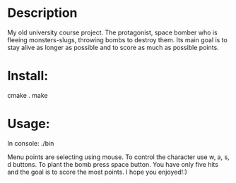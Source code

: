 Description
===========
My old university course project. The protagonist, space bomber who is fleeing
monsters-slugs, throwing bombs to destroy them. Its main goal is to stay alive
as longer as possible and to score as much as possible points.

Install:
========

cmake .
make

Usage:
====

In console:
    ./bin

Menu points are selecting using mouse. To control the character use w, a, s, d buttons.
To plant the bomb press space button. You have only five hits and the goal
is to score the most points. I hope you enjoyed!:)

